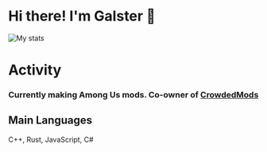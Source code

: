 # Hi there! I'm Galster :wave:
![My stats](https://github-readme-stats.vercel.app/api?username=Galster-dev&theme=midnight-purple&show_icons=true)
<br>
# Activity
### Currently making Among Us mods. Co-owner of [CrowdedMods](https://github.com/CrowdedMods)
## Main Languages
C++, Rust, JavaScript, C#
